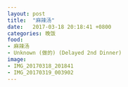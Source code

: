 ```yaml
---
layout: post
title:  "麻辣汤"
date:   2017-03-18 20:18:41 +0800
categories: 晚饭
food:
- 麻辣汤
- Unknown (做的) (Delayed 2nd Dinner)
image:
- IMG_20170318_201841
- IMG_20170319_003902
---
```

